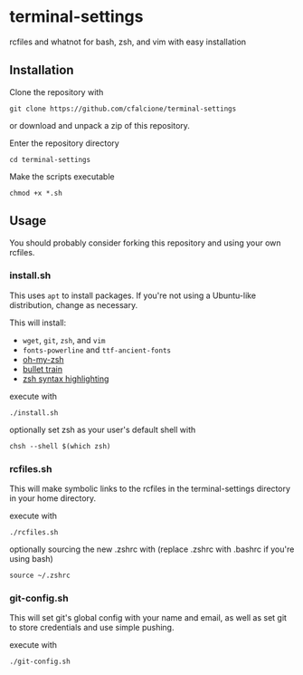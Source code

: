 # terminal-settings
rcfiles and whatnot for bash, zsh, and vim with easy installation

## Installation

Clone the repository with
```
git clone https://github.com/cfalcione/terminal-settings
```
or download and unpack a zip of this repository.

Enter the repository directory
```
cd terminal-settings
```

Make the scripts executable
```
chmod +x *.sh
```

## Usage

You should probably consider forking this repository and using your own rcfiles.

### install.sh
This uses `apt` to install packages. If you're not using a Ubuntu-like distribution, change as necessary.

 This will install:
+ `wget`, `git`, `zsh`, and `vim`
+ `fonts-powerline` and `ttf-ancient-fonts`
+ <a href="https://github.com/robbyrussell/oh-my-zsh">oh-my-zsh</a>
+ <a href="https://github.com/caiogondim/bullet-train.zsh">bullet train</a>
+ <a href="https://github.com/zsh-users/zsh-syntax-highlighting">zsh syntax highlighting</a>

execute with
```
./install.sh
```
optionally set zsh as your user's default shell with
```
chsh --shell $(which zsh)
```

### rcfiles.sh
This will make symbolic links to the rcfiles in the terminal-settings
directory in your home directory.

execute with
```
./rcfiles.sh
```
optionally sourcing the new .zshrc with (replace .zshrc with .bashrc if you're using bash)
```
source ~/.zshrc
```

### git-config.sh
This will set git's global config with your name and email, as well as set git to store credentials and use simple pushing.

execute with
```
./git-config.sh
```
